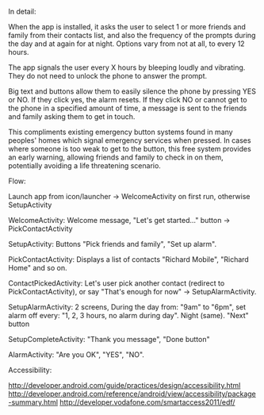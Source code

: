 In detail: 

When the app is installed, it asks the user to select 1 or more friends and family from their contacts list, 
and also the frequency of the prompts during the day and at again for at night. Options vary from not at all, to every 12 hours.

The app signals the user every X hours by bleeping loudly and vibrating. 
They do not need to unlock the phone to answer the prompt.

Big text and buttons allow them to easily silence the phone by pressing YES or NO. If they click yes, the alarm resets. 
If they click NO or cannot get to the phone in a specified amount of time, a message is sent to the friends and family asking 
them to get in touch. 

This compliments existing emergency button systems found in many peoples' homes which signal emergency services when pressed. 
In cases where someone is too weak to get to the button, this free system provides an early warning, allowing friends and family to 
check in on them, potentially avoiding a life threatening scenario. 
 
Flow:

Launch app from icon/launcher -> WelcomeActivity on first run, otherwise SetupActivity

WelcomeActivity: Welcome message, "Let's get started..." button -> PickContactActivity

SetupActivity: Buttons "Pick friends and family", "Set up alarm".

PickContactActivity: Displays a list of contacts "Richard Mobile", "Richard Home" and so on.

ContactPickedActivity: Let's user pick another contact (redirect to PickContactActivity), or say "That's enough for now" -> SetupAlarmActivity.

SetupAlarmActivity: 2 screens, During the day from: "9am" to "6pm", set alarm off every: "1, 2, 3 hours, no alarm during day". Night (same). "Next" button 

SetupCompleteActivity: "Thank you message", "Done button"

AlarmActivity: "Are you OK", "YES", "NO".

Accessibility:

http://developer.android.com/guide/practices/design/accessibility.html
http://developer.android.com/reference/android/view/accessibility/package-summary.html
http://developer.vodafone.com/smartaccess2011/edf/
